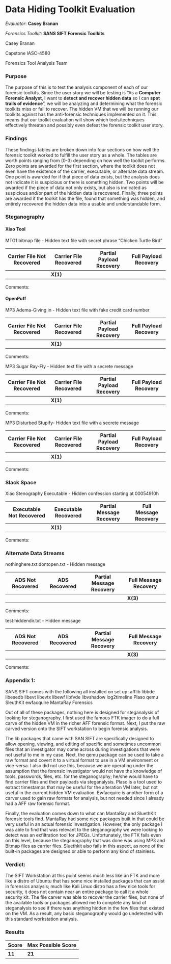 # Data Hiding Toolkit Evaluation

*Evaluator*: **Casey Branan**

*Forensics Toolkit:* **SANS SIFT Forensic Toolkits**

Casey Branan

Capstone IASC-4580

Forensics Tool Analysis Team

### Purpose

The purpose of this is to test the analysis component of each of our forensic toolkits. Since the user story we will be testing is “As a **Computer Forensic Analyst**, I want to **detect and recover hidden data** so I can **spot trails of evidence**”, we will be analyzing and determining what the forensic toolkits miss or fail to recover. The hidden VM that we will be running our toolkits against has the anti-forensic techniques implemented on it. This means that our toolkit evaluation will show which tools/techniques effectively threaten and possibly even defeat the forensic toolkit user story.

### Findings

These findings tables are broken down into four sections on how well the forensic toolkit worked to fulfill the user story as a whole. The tables are worth points ranging from (0-3) depending on how well the toolkit performs. Zero points are awarded for the first section, where the toolkit does not even have the existence of the carrier, executable, or alternate data stream. One point is awarded for if that piece of data exists, but the analysis does not indicate it is suspicious or there is something hidden. Two points will be awarded if the piece of data not only exists, but also is indicated as suspicious and/or part of the hidden data is recovered. Finally, three points are awarded if the toolkit has the file, found that something was hidden, and entirely recovered the hidden data into a usable and understandable form.

### Steganography
#### Xiao Tool 
MTG1 bitmap file - Hidden text file with secret phrase “Chicken Turtle Bird”

| Carrier File Not Recovered |Carrier File Recovered | Partial Payload Recovery | Full Payload Recovery |
|---|---|---|---|
|   | **X(1)**  |   |   |

Comments:

#### OpenPuff
MP3 Adema-Giving in - 	Hidden text file with fake credit card number

| Carrier File Not Recovered | Carrier File Recovered | Partial Payload Recovery | Full Payload Recovery |
|---|---|---|---|
|   | **X(1)**  |   |   |

Comments:

MP3 Sugar Ray-Fly -	Hidden text file with a secrete message

| Carrier File Not Recovered | Carrier File Recovered | Partial Payload Recovery | Full Payload Recovery |
|---|---|---|---|
|   | **X(1)**  |   |   |

Comments:

MP3 Disturbed Stupify-	Hidden text file with a secrete message

| Carrier File Not Recovered | Carrier File Recovered | Partial Payload Recovery | Full Payload Recovery |
|---|---|---|---|
|   | **X(1)**  |   |   |

Comments:

### Slack Space

Xiao Stenography Executable	- Hidden confession starting at 00054910h

| Executable Not Recovered | Executable Recovered | Partial Message Recovery | Full Message Recovery |
|---|---|---|---|
|   | **X(1)**  |   |   |

Comments:

### Alternate Data Streams

nothinghere.txt:dontopen.txt	- Hidden message

| ADS Not Recovered | ADS Recovered | Partial Message Recovery | Full Message Recovery |
|---|---|---|---|
|   |   |   | **X(3)**  |

Comments:

test:hiddendir.txt - 	Hidden message

| ADS Not Recovered | ADS Recovered | Partial Message Recovery | Full Message Recovery |
|---|---|---|---|
|   |   |   | **X(3)**  |

Comments:

### Appendix 1:

SANS SIFT comes with the following all installed on set up:
afflib
libbde
libesedb
libevt
libevtx
libewf
libfvde
libvshadow
log2timeline
Plaso
qemu
SleuthKit
ewfacquire
MantaRay Forensics

Out of all of these packages, nothing here is designed for steganalysis of looking for steganography. I first used the famous FTK imager to do a full carve of the hidden VM in the richer AFF forensic format. Next, I put the raw carved version onto the SIFT workstation to begin forensic analysis. 

The lib packages that came with SAN SIFT are specifically designed to allow opening, viewing, and editing of specific and sometimes uncommon files that an investigator may come across during investigations that were not useful to me in my case. Next, the qemu package can be used to take a raw format and covert it to a virtual format to use in a VM environment or vice-versa. I also did not use this, because we are operating under the assumption that the forensic investigator would not have the knowledge of tools, passwords, files, etc. for the steganography; he/she would have to find carrier files and their payloads via steganalysis. Plaso is a tool used to extract timestamps that may be useful for the alteration VM later, but not useful in the current hidden VM evaluation. Ewfacquire is another form of a carver used to gain raw formats for analysis, but not needed since I already had a AFF raw forensic format.

Finally, the evaluation comes down to what can MantaRay and SluethKit forensic tools find. MantaRay had some nice packages built in that could be very useful in an actual forensic investigation. However, the only package I was able to find that was relevant to the steganography we were looking to detect was an exfiltration tool for JPEGs. Unfortunately, the FTK fails even on this level, because the steganography that was done was using MP3 and Bitmap files as carrier files. Sluethkit also fails in this aspect, as none of the built-in packages are designed or able to perform any kind of stainless. 

### Verdict:
The SIFT Workstation at this point seems much less like an FTK and more like a distro of Ubuntu that has some nice installed packages that can assist in forensics analysis; much like Kali Linux distro has a few nice tools for security, it does not contain near an entire package to call it a whole security kit. The file carver was able to recover the carrier files, but none of the available tools or packages allowed me to complete any kind of steganalysis to see if there was anything hidden in the few files that existed on the VM. As a result, any basic steganography would go undetected with this standard workstation analysis.

### Results

| Score | Max Possible Score |
|---|---|
| **11** | **21** |
